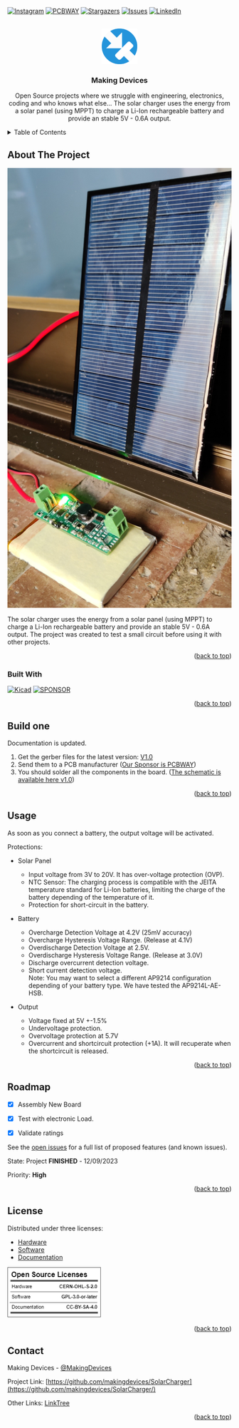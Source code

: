 <!-- Improved compatibility of back to top link: See: https://github.com/othneildrew/Best-README-Template/pull/73 -->
<a name="readme-top"></a>
<!--
*** Thanks for checking out the Best-README-Template. If you have a suggestion
*** that would make this better, please fork the repo and create a pull request
*** or simply open an issue with the tag "enhancement".
*** Don't forget to give the project a star!
*** Thanks again! Now go create something AMAZING! :D
-->



<!-- PROJECT SHIELDS -->
<!--
*** I'm using markdown "reference style" links for readability.
*** Reference links are enclosed in brackets [ ] instead of parentheses ( ).
*** See the bottom of this document for the declaration of the reference variables
*** for contributors-url, forks-url, etc. This is an optional, concise syntax you may use.
*** https://www.markdownguide.org/basic-syntax/#reference-style-links
-->
[![Instagram][ig-shield]][ig-url]
[![PCBWAY][sponsor-shield]][sponsor-url]
[![Stargazers][stars-shield]][stars-url]
[![Issues][issues-shield]][issues-url]
[![LinkedIn][linkedin-shield]][linkedin-url]



<!-- PROJECT LOGO -->
<br />
<div align="center">
  <a href="https://makingdevices.com/links/">
    <img src="images/logo.png" alt="Logo" width="80" height="80">
  </a>

<h3 align="center">Making Devices</h3>

  <p align="center">
    Open Source projects where we struggle with engineering, electronics, coding and who knows what else... The solar charger uses the energy from a solar panel (using MPPT) to charge a Li-Ion rechargeable battery and provide an stable 5V - 0.6A output.
  </p>
</div>



<!-- TABLE OF CONTENTS -->
<details>
  <summary>Table of Contents</summary>
  <ol>
    <li>
      <a href="#about-the-project">About The Project</a>
      <ul>
        <li><a href="#built-with">Built With</a></li>
      </ul>
    </li>
    <li>
      <a href="#Build-one">Build one</a>
      <ul>
      </ul>
    </li>
    <li><a href="#usage">Usage</a></li>
    <li><a href="#roadmap">Roadmap</a></li>
    <li><a href="#license">License</a></li>
    <li><a href="#contact">Contact</a></li>
    <li><a href="#Sponsor">Sponsor</a></li>
  </ol>
</details>



<!-- ABOUT THE PROJECT -->
## About The Project

[![Bytes Counter Shot][product-screenshot]](https://github.com/makingdevices/SolarCharger)

The solar charger uses the energy from a solar panel (using MPPT) to charge a Li-Ion rechargeable battery and provide an stable 5V - 0.6A output. The project was created to test a small circuit before using it with other projects. 

<p align="right">(<a href="#readme-top">back to top</a>)</p>

### Built With

[![Kicad][kicad-shield]][kicad-url]
[![SPONSOR][sponsor-icon]][sponsor-url]

<p align="right">(<a href="#readme-top">back to top</a>)</p>

<!-- GETTING STARTED -->

## Build one
Documentation is updated.

1. Get the gerber files for the latest version: [V1.0](https://github.com/makingdevices/SolarCharger/blob/main/Gerber/SolarCharger_v1.zip) 
2. Send them to a PCB manufacturer ([Our Sponsor is PCBWAY][sponsor-url])
3. You should solder all the components in the board. ([The schematic is available here v1.0][schematic-url])

<p align="right">(<a href="#readme-top">back to top</a>)</p>

<!-- USAGE EXAMPLES -->
## Usage

As soon as you connect a battery, the output voltage will be activated. 

Protections:

- Solar Panel
  - Input voltage from 3V to 20V. It has over-voltage protection (OVP).
  - NTC Sensor: The charging process is compatible with the JEITA temperature standard for Li-Ion batteries, limiting the charge of the battery depending of the temperature of it.
  - Protection for short-circuit in the battery.

- Battery
  - Overcharge Detection Voltage at 4.2V (25mV accuracy)
  - Overcharge Hysteresis Voltage Range. (Release at 4.1V)
  - Overdischarge Detection Voltage at 2.5V.
  - Overdischarge Hysteresis Voltage Range. (Release at 3.0V)
  - Discharge overcurrent detection voltage. 
  - Short current detection voltage.    
  Note: You may want to select a different AP9214 configuration depending of your battery type. We have tested the AP9214L-AE-HSB.

- Output
  - Voltage fixed at 5V +-1.5%
  - Undervoltage protection. 
  - Overvoltage protection at 5.7V
  - Overcurrent and shortcircuit protection (+1A). It will recuperate when the shortcircuit is released. 



<p align="right">(<a href="#readme-top">back to top</a>)</p>

<!-- ROADMAP -->
## Roadmap

- [x] Assembly New Board
- [x] Test with electronic Load.
- [x] Validate ratings


See the [open issues](https://github.com/makingdevices/SolarCharger/issues) for a full list of proposed features (and known issues).

State: Project <b>FINISHED</b> - 12/09/2023

Priority: <b>High</b>

<p align="right">(<a href="#readme-top">back to top</a>)</p>

<!-- LICENSE -->
## License

Distributed under three licenses:
- [Hardware](/License/HW_cern_ohl_s_v2.pdf)
- [Software](/License/SW_GPLv3.0.txt)
- [Documentation](/License/Documentation_CC-BY-SA-4.0.txt)

[![GPL v3 License][license-shield]][license-url] 
<p align="right">(<a href="#readme-top">back to top</a>)</p>

<!-- CONTACT -->
## Contact

Making Devices - [@MakingDevices](https://www.instagram.com/makingdevices/)

Project Link: [https://github.com/makingdevices/SolarCharger](https://github.com/makingdevices/SolarCharger/)

Other Links: [LinkTree](https://makingdevices.com/links/)


<p align="right">(<a href="#readme-top">back to top</a>)</p>

<!-- MARKDOWN LINKS & IMAGES -->
<!-- https://www.markdownguide.org/basic-syntax/#reference-style-links -->
[contributors-shield]: https://img.shields.io/github/contributors/makingdevices/SolarCharger.svg?style=for-the-badge
[contributors-url]: https://github.com/makingdevices/SolarCharger/graphs/contributors
[forks-shield]: https://img.shields.io/github/forks/makingdevices/SolarCharger.svg?style=for-the-badge
[forks-url]: https://github.com/makingdevices/SolarCharger/network/members
[stars-shield]: https://img.shields.io/github/stars/makingdevices/SolarCharger.svg?style=for-the-badge
[stars-url]: https://github.com/makingdevices/SolarCharger/stargazers
[issues-shield]: https://img.shields.io/github/issues/makingdevices/SolarCharger.svg?style=for-the-badge
[issues-url]: https://github.com/makingdevices/SolarCharger/issues
[license-shield]: /images/license.png
[license-url]: https://github.com/makingdevices/SolarCharger/tree/main/License
[linkedin-shield]: https://img.shields.io/badge/-LinkedIn-black.svg?style=for-the-badge&logo=linkedin&colorB=555
[linkedin-url]: https://www.linkedin.com/company/making-devices/
[sponsor-shield]: https://img.shields.io/badge/SPONSOR-PCBWAY-black.svg?style=for-the-badge&colorB=1200
[sponsor-url]: https://www.pcbway.com/?from=makingdevices
[sponsor-screenshot]: /images/PCB_sponsor.png
[product-screenshot]: images/screenshot.jpg
[PIC]: https://img.shields.io/badge/PIC18LF45K50-000000?style=for-the-badge
[PIC-url]: http://ww1.microchip.com/downloads/en/devicedoc/40001350f.pdf
[kicad-shield]: https://img.shields.io/badge/kicad-0b03fc?style=for-the-badge&logo=kicad&logoColor=white
[kicad-url]: https://www.kicad.org/
[YT-screenshot]: images/YT_assembly.PNG
[sponsor-icon]:  https://img.shields.io/badge/-PCBWAY-black.svg?style=for-the-badge&colorB=1200
[ig-shield]: https://img.shields.io/badge/instagram-a83297?style=for-the-badge&logo=instagram&logoColor=white
[ig-url]: https://www.instagram.com/makingdevices/
[MPLAB-C]: https://img.shields.io/badge/MPLAB%20C18-DD0031?style=for-the-badge&logo=C&logoColor=white
[MPLAB-C-url]: https://www.microchip.com/en-us/development-tool/SW006011
[Svelte.dev]: https://img.shields.io/badge/Svelte-4A4A55?style=for-the-badge&logo=svelte&logoColor=FF3E00
[Svelte-url]: https://svelte.dev/
[Laravel.com]: https://img.shields.io/badge/Laravel-FF2D20?style=for-the-badge&logo=laravel&logoColor=white
[Laravel-url]: https://laravel.com
[Bootstrap.com]: https://img.shields.io/badge/Bootstrap-563D7C?style=for-the-badge&logo=bootstrap&logoColor=white
[Bootstrap-url]: https://getbootstrap.com
[JQuery.com]: https://img.shields.io/badge/jQuery-0769AD?style=for-the-badge&logo=jquery&logoColor=white
[JQuery-url]: https://jquery.com 
[schematic-url]: /Output_PDF/schematic_V1.pdf